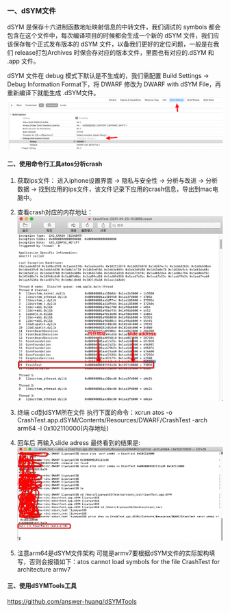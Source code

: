 ### 一、dSYM文件
dSYM 是保存十六进制函数地址映射信息的中转文件，我们调试的 symbols 都会包含在这个文件中，每次编译项目的时候都会生成一个新的 dSYM 文件，我们应该保存每个正式发布版本的 dSYM 文件，以备我们更好的定位问题，一般是在我们 release打包Archives 时保会存对应的版本文件，里面也有对应的.dSYM 和 .app 文件。

dSYM 文件在 debug 模式下默认是不生成的，我们需配置 Build Settings -> Debug Information Format下，将 DWARF 修改为 DWARF with dSYM File，再重新编译下就能生成 .dSYM文件。
![Alt text](pics/ios%20dSYM文件生成xcode配置.png)

#### 二、使用命令行工具atos分析crash
1. 获取ips文件：
  进入iphone设置界面 -> 隐私与安全性 -> 分析与改进 -> 分析数据 -> 找到应用的ips文件，该文件记录下应用的crash信息，导出到mac电脑中。

2. 查看crash对应的内存地址：
![Alt text](pics/ios的ips文件crash信息.webp)

3. 终端 cd到dSYM所在文件 执行下面的命令：xcrun atos -o CrashTest.app.dSYM/Contents/Resources/DWARF/CrashTest -arch arm64 -l 0x102110000(内存地址)

4. 回车后 再输入slide adress 最终看到的结果是:
![Alt text](pics/iOS的crash映射信息.webp)

5. 注意arm64是dSYM文件架构 可能是armv7要根据dSYM文件的实际架构填写，否则会报错如下：atos cannot load symbols for the file CrashTest for architecture armv7

#### 三、使用dSYMTools工具
https://github.com/answer-huang/dSYMTools